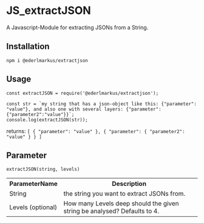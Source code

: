 # JS_extractJSON

A Javascript-Module for extracting JSONs from a String.

## Installation

`npm i @ederlmarkus/extractjson`

## Usage

```
const extractJSON = require('@ederlmarkus/extractjson');

const str = `my string that has a json-object like this: {"parameter": "value"}, and also one with several layers: {"parameter": {"parameter2":"value"}}`;
console.log(extractJSON(str));
```

returns: `[ { "parameter": "value" }, { "parameter": { "parameter2": "value" } } ]`

## Parameter

`extractJSON(string, levels)`</br>

<table>
  <tr>
    <th>ParameterName</th>
    <th>Description</th>
  </tr>
  <tr><td>String</td><td> the string you want to extract JSONs from.</td></tr>
   <tr><td>Levels (optional)</td><td>How many Levels deep should the given string be analysed? Defaults to 4.</td></tr>
</table>
